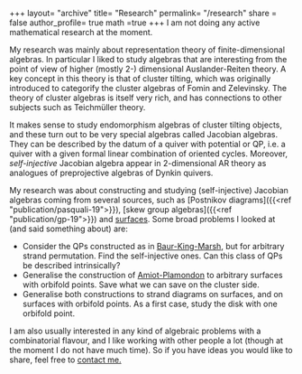 +++
layout= "archive"
title= "Research"
permalink= "/research"
share = false
author_profile= true
math =true 
+++
I am not doing any active mathematical research at the moment.

My research was mainly about representation theory of finite-dimensional algebras. In particular I liked to study algebras that are interesting from the point of view of higher (mostly 2-) dimensional Auslander-Reiten theory. 
A key concept in this theory is that of cluster tilting, which was originally introduced to categorify the cluster algebras of Fomin and Zelevinsky. The theory of cluster algebras is itself very rich, and has connections to other subjects such as Teichmüller theory.

It makes sense to study endomorphism algebras of cluster tilting objects, and these turn out to be very special algebras called Jacobian algebras. They can be described by the datum of a quiver with potential or QP, i.e. a quiver with a given formal linear combination of oriented cycles.
Moreover, _self-injective_ Jacobian algebra appear in 2-dimensional AR theory as analogues of preprojective algebras of Dynkin quivers.

My research was about constructing and studying (self-injective) Jacobian algebras coming from several sources, such as [Postnikov diagrams]({{<ref "publication/pasquali-19">}}), [skew group algebras]({{<ref "publication/gp-19">}}) and [surfaces](https://arxiv.org/abs/0803.1328).
Some broad problems I looked at (and said something about) are:

* Consider the QPs constructed as in [Baur-King-Marsh](https://arxiv.org/abs/1309.6524), but for arbitrary strand permutation. Find the self-injective ones. Can this class of QPs be described intrinsically?
* Generalise the construction of [Amiot-Plamondon](https://arxiv.org/abs/1707.01834) to arbitrary surfaces with orbifold points. Save what we can save on the cluster side.
* Generalise both constructions to strand diagrams on surfaces, and on surfaces with orbifold points. As a first case, study the disk with one orbifold point.

I am also usually interested in any kind of algebraic problems with a combinatorial flavour, and I like working with other people a lot (though at the moment I do not have much time). So if you have ideas you would like to share, feel free to [contact me.](mailto:andrea.pasquali91@gmail.com)



